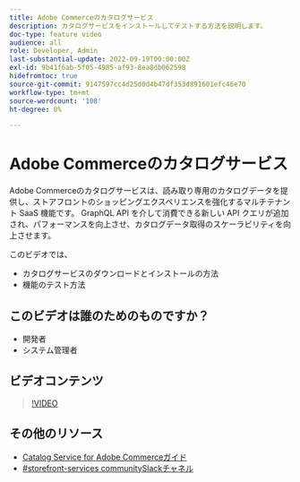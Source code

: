 ```yaml
---
title: Adobe Commerceのカタログサービス
description: カタログサービスをインストールしてテストする方法を説明します。
doc-type: feature video
audience: all
role: Developer, Admin
last-substantial-update: 2022-09-19T00:00:00Z
exl-id: 9b41f6ab-5f05-4985-af93-8ea8db062598
hidefromtoc: true
source-git-commit: 9147597cc4d25d0d4b47df353d891601efc46e70
workflow-type: tm+mt
source-wordcount: '108'
ht-degree: 0%

---
```


# Adobe Commerceのカタログサービス

Adobe Commerceのカタログサービスは、読み取り専用のカタログデータを提供し、ストアフロントのショッピングエクスペリエンスを強化するマルチテナント SaaS 機能です。 GraphQL API を介して消費できる新しい API クエリが追加され、パフォーマンスを向上させ、カタログデータ取得のスケーラビリティを向上させます。

このビデオでは、

- カタログサービスのダウンロードとインストールの方法
- 機能のテスト方法

## このビデオは誰のためのものですか？

- 開発者
- システム管理者

## ビデオコンテンツ

>[!VIDEO](https://video.tv.adobe.com/v/3409390?quality=12&learn=on)

## その他のリソース

- [Catalog Service for Adobe Commerceガイド](https://experienceleague.adobe.com/docs/commerce-merchant-services/catalog-service/guide-overview.html)
- [#storefront-services communitySlackチャネル](https://magentocommeng.slack.com/?redir=%2Farchives%2FC03HVPG8RS4)
